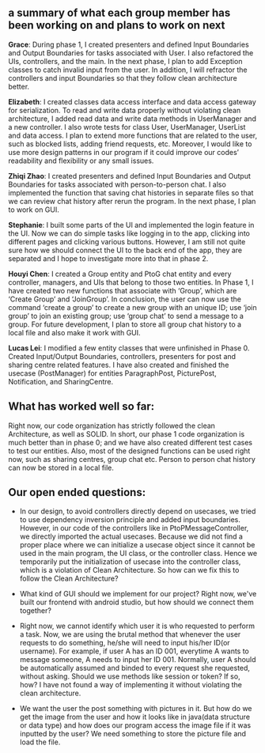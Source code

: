 ## a summary of what each group member has been working on and plans to work on next

**Grace**: During phase 1, I created presenters and defined Input Boundaries and Output Boundaries for tasks associated with User. I also refactored the UIs, controllers, and the main. In the next phase, I plan to add Exception classes to catch invalid input from the user. In addition, I will refractor the controllers and input Boundaries so that they follow clean architecture better.

**Elizabeth**: I created classes data access interface and data access gateway for serialization. To read and write data properly without violating clean architecture, I added read data and write data methods in UserManager and a new controller. I also wrote tests for class User, UserManager, UserList and data access. I plan to extend more functions that are related to the user, such as blocked lists, adding friend requests, etc. Moreover, I would like to use more design patterns in our program if it could improve our codes’ readability and flexibility or any small issues.

**Zhiqi Zhao**: I created presenters and defined Input Boundaries and Output Boundaries for tasks associated with person-to-person chat. I also implemented the function that saving chat histories in separate files so that we can review chat history after rerun the program. In the next phase, I plan to work on GUI.

**Stephanie**: I built some parts of the UI and implemented the login feature in the UI. Now we can do simple tasks like logging in to the app, clicking into different pages and clicking various buttons. However, I am still not quite sure how we should connect the UI to the back end of the app, they are separated and I hope to investigate more into that in phase 2.

**Houyi Chen**: I created a Group entity and PtoG chat entity and every controller, managers, and UIs that belong to those two entities. In Phase 1, I have created two new functions that associate with ‘Group’, which are ‘Create Group’ and ‘JoinGroup’. In conclusion, the user can now use the command ‘create a group’ to create a new group with an unique ID; use ‘join group’ to join an existing group; use ‘group chat’ to send a message to a group. For future development, I plan to store all group chat history to a local file and also make it work with GUI.

**Lucas Lei**: I modified a few entity classes that were unfinished in Phase 0. Created Input/Output Boundaries, controllers, presenters for post and sharing centre related features. I have also created and finished the usecase (PostManager) for entities ParagraphPost, PicturePost, Notification, and SharingCentre. 


## What has worked well so far:
Right now, our code organization has strictly followed the clean Architecture, as well as SOLID. In short, our phase 1 code organization is much better than in phase 0; and we have also created different test cases to test our entities. Also, most of the designed functions can be used right now, such as sharing centres, group chat etc. Person to person chat history can now be stored in a local file.

## Our open ended questions:
* In our design, to avoid controllers directly depend on usecases, we tried to use dependency inversion principle and added input boundaries. However, in our code of the controllers like in PtoPMessageController, we directly imported the actual usecases. Because we did not find a proper place where we can initialize a usecase object since it cannot be used in the main program, the UI class, or the controller class. Hence we temporarily put the initialization of usecase into the controller class, which is a violation of Clean Architecture. So how can we fix this to follow the Clean Architecture?

* What kind of GUI should we implement for our project? Right now, we've built our frontend with android studio, but how should we connect them together?
* Right now, we cannot identify which user it is who requested to perform a task. Now, we are using the brutal method that whenever the user requests to do something, he/she will need to input his/her ID(or username). For example, if user A has an ID 001, everytime A wants to message someone, A needs to input her ID 001. Normally, user A should be automatically assumed and binded to every request she requested, without asking.  Should we use methods like session or token? If so, how? I have not found a way of implementing it without violating the clean architecture.
* We want the user the post something with pictures in it. But how do we get the image from the user and how it looks like in java(data structure or data type) and how does our program access the image file if it was inputted by the user? We need something to store the picture file and load the file.
